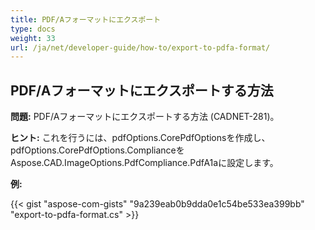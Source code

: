 ```yaml
---
title: PDF/Aフォーマットにエクスポート
type: docs
weight: 33
url: /ja/net/developer-guide/how-to/export-to-pdfa-format/
---
```


## **PDF/Aフォーマットにエクスポートする方法**

**問題:** PDF/Aフォーマットにエクスポートする方法 (CADNET-281)。

**ヒント:** これを行うには、pdfOptions.CorePdfOptionsを作成し、pdfOptions.CorePdfOptions.ComplianceをAspose.CAD.ImageOptions.PdfCompliance.PdfA1aに設定します。

**例:**

{{< gist "aspose-com-gists" "9a239eab0b9dda0e1c54be533ea399bb" "export-to-pdfa-format.cs" >}}
